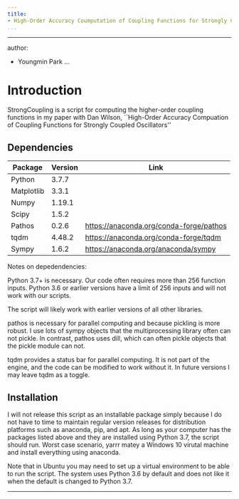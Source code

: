 ```yaml
---
title:
- High-Order Accuracy Coumputation of Coupling Functions for Strongly Coupled Oscllators (Documentation)
...
```


---
author:
- Youngmin Park
...

# Introduction

StrongCoupling is a script for computing the higher-order coupling functions in my paper with Dan Wilson, ``High-Order Accuracy Compuation of Coupling Functions for Strongly Coupled Oscillators''

## Dependencies

| Package	| Version	| Link		| 
| -----------	| -----------	| -----------	|
| Python	| 3.7.7		|
| Matplotlib	| 3.3.1		|		|
| Numpy		| 1.19.1	|		|
| Scipy		| 1.5.2		|		|
| Pathos	| 0.2.6		| https://anaconda.org/conda-forge/pathos |
| tqdm		| 4.48.2	| https://anaconda.org/conda-forge/tqdm |
| Sympy		| 1.6.2		| https://anaconda.org/anaconda/sympy |

Notes on depedendencies:

Python 3.7+ is necessary. Our code often requires more than 256 function inputs. Python 3.6 or earlier versions have a limit of 256 inputs and will not work with our scripts.

The script will likely work with earlier versions of all other libraries.

pathos is necessary for parallel computing and because pickling is more robust. I use lots of sympy objects that the multiprocessing library often can not pickle. In contrast, pathos uses dill, which can often pickle objects that the pickle module can not.

tqdm provides a status bar for parallel computing. It is not part of the engine, and the code can be modified to work without it. In future versions I may leave tqdm as a toggle.

## Installation

I will not release this script as an installable package simply because I do not have to time to maintain regular version releases for distribution platforms such as anaconda, pip, and apt. As long as your computer has the packages listed above and they are installed using Python 3.7, the script should run. Worst case scenario, yarrr matey a Windows 10 virutal machine and install everything using anaconda.

Note that in Ubuntu you may need to set up a virtual environment to be able to run the script. The system uses Python 3.6 by default and does not like it when the default is changed to Python 3.7.

-----
